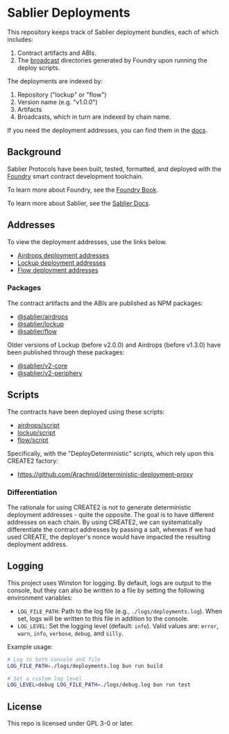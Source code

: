 # Sablier Deployments

This repository keeps track of Sablier deployment bundles, each of which includes:

1. Contract artifacts and ABIs.
2. The [broadcast](https://book.getfoundry.sh/guides/scripting-with-solidity) directories generated by Foundry upon
   running the deploy scripts.

The deployments are indexed by:

1. Repository ("lockup" or "flow")
2. Version name (e.g. "v1.0.0")
3. Artifacts
4. Broadcasts, which in turn are indexed by chain name.

If you need the deployment addresses, you can find them in the [docs](https://docs.sablier.com).

## Background

Sablier Protocols have been built, tested, formatted, and deployed with the [Foundry](https://getfoundry.sh) smart
contract development toolchain.

To learn more about Foundry, see the [Foundry Book](https://book.getfoundry.sh).

To learn more about Sablier, see the [Sablier Docs](https://docs.sablier.com).

## Addresses

To view the deployment addresses, use the links below.

- [Airdrops deployment addresses](https://docs.sablier.com/guides/airdrops/deployments)
- [Lockup deployment addresses](https://docs.sablier.com/guides/lockup/deployments)
- [Flow deployment addresses](https://docs.sablier.com/guides/flow/deployments)

### Packages

The contract artifacts and the ABIs are published as NPM packages:

- [@sablier/airdrops](https://npmjs.com/package/@sablier/airdrops)
- [@sablier/lockup](https://npmjs.com/package/@sablier/lockup)
- [@sablier/flow](https://npmjs.com/package/@sablier/flow)

Older versions of Lockup (before v2.0.0) and Airdrops (before v1.3.0) have been published through these packages:

- [@sablier/v2-core](https://npmjs.com/package/@sablier/v2-core)
- [@sablier/v2-periphery](https://npmjs.com/package/@sablier/v2-periphery)

## Scripts

The contracts have been deployed using these scripts:

- [airdrops/script](https://github.com/sablier-labs/airdrops/tree/main/script)
- [lockup/script](https://github.com/sablier-labs/lockup/tree/main/script)
- [flow/script](https://github.com/sablier-labs/flow/tree/main/script)

Specifically, with the "DeployDeterministic" scripts, which rely upon this CREATE2 factory:

- https://github.com/Arachnid/deterministic-deployment-proxy

### Differentiation

The rationale for using CREATE2 is not to generate deterministic deployment addresses - quite the opposite. The goal is
to have different addresses on each chain. By using CREATE2, we can systematically differentiate the contract addresses
by passing a salt, whereas if we had used CREATE, the deployer's nonce would have impacted the resulting deployment
address.

## Logging

This project uses Winston for logging. By default, logs are output to the console, but they can also be written to a
file by setting the following environment variables:

- `LOG_FILE_PATH`: Path to the log file (e.g., `./logs/deployments.log`). When set, logs will be written to this file in
  addition to the console.
- `LOG_LEVEL`: Set the logging level (default: `info`). Valid values are: `error`, `warn`, `info`, `verbose`, `debug`,
  and `silly`.

Example usage:

```bash
# Log to both console and file
LOG_FILE_PATH=./logs/deployments.log bun run build

# Set a custom log level
LOG_LEVEL=debug LOG_FILE_PATH=./logs/debug.log bun run test
```

## License

This repo is licensed under GPL 3-0 or later.
